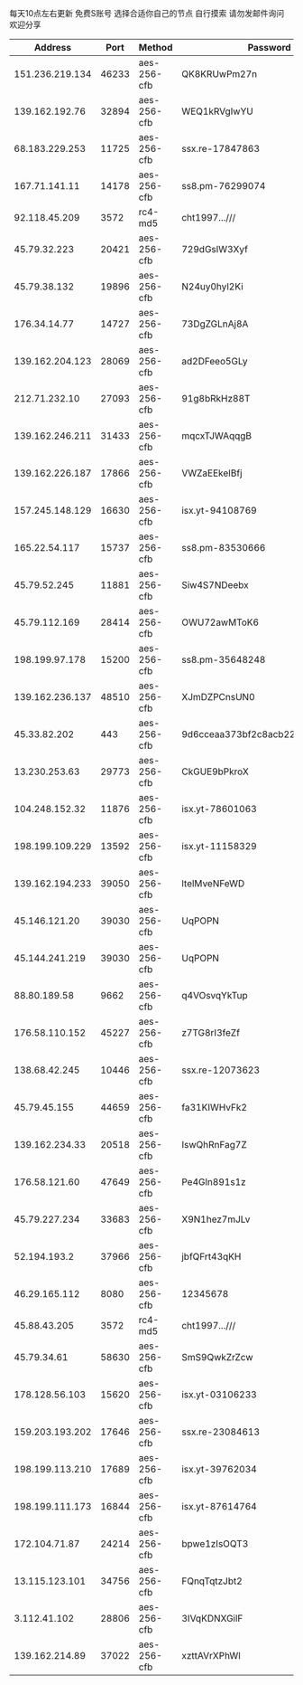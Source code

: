 每天10点左右更新 免费S账号
选择合适你自己的节点
自行摸索 请勿发邮件询问
欢迎分享


| Address            | Port  | Method        | Password                         | country |
|--------------------|-------|---------------|----------------------------------|---------|
| 151\.236\.219\.134 | 46233 | aes\-256\-cfb | QK8KRUwPm27n                     | GB      |
| 139\.162\.192\.76  | 32894 | aes\-256\-cfb | WEQ1kRVgIwYU                     | GB      |
| 68\.183\.229\.253  | 11725 | aes\-256\-cfb | ssx\.re\-17847863                | SG      |
| 167\.71\.141\.11   | 14178 | aes\-256\-cfb | ss8\.pm\-76299074                | GB      |
| 92\.118\.45\.209   | 3572  | rc4\-md5      | cht1997\.\.\.///                 | JP      |
| 45\.79\.32\.223    | 20421 | aes\-256\-cfb | 729dGslW3Xyf                     | US      |
| 45\.79\.38\.132    | 19896 | aes\-256\-cfb | N24uy0hyl2Ki                     | US      |
| 176\.34\.14\.77    | 14727 | aes\-256\-cfb | 73DgZGLnAj8A                     | JP      |
| 139\.162\.204\.123 | 28069 | aes\-256\-cfb | ad2DFeeo5GLy                     | GB      |
| 212\.71\.232\.10   | 27093 | aes\-256\-cfb | 91g8bRkHz88T                     | GB      |
| 139\.162\.246\.211 | 31433 | aes\-256\-cfb | mqcxTJWAqqgB                     | GB      |
| 139\.162\.226\.187 | 17866 | aes\-256\-cfb | VWZaEEkeIBfj                     | GB      |
| 157\.245\.148\.129 | 16630 | aes\-256\-cfb | isx\.yt\-94108769                | SG      |
| 165\.22\.54\.117   | 15737 | aes\-256\-cfb | ss8\.pm\-83530666                | SG      |
| 45\.79\.52\.245    | 11881 | aes\-256\-cfb | Siw4S7NDeebx                     | US      |
| 45\.79\.112\.169   | 28414 | aes\-256\-cfb | OWU72awMToK6                     | US      |
| 198\.199\.97\.178  | 15200 | aes\-256\-cfb | ss8\.pm\-35648248                | US      |
| 139\.162\.236\.137 | 48510 | aes\-256\-cfb | XJmDZPCnsUN0                     | GB      |
| 45\.33\.82\.202    | 443   | aes\-256\-cfb | 9d6cceaa373bf2c8acb22e60b6a58be6 | US      |
| 13\.230\.253\.63   | 29773 | aes\-256\-cfb | CkGUE9bPkroX                     | JP      |
| 104\.248\.152\.32  | 11876 | aes\-256\-cfb | isx\.yt\-78601063                | SG      |
| 198\.199\.109\.229 | 13592 | aes\-256\-cfb | isx\.yt\-11158329                | US      |
| 139\.162\.194\.233 | 39050 | aes\-256\-cfb | ltelMveNFeWD                     | GB      |
| 45\.146\.121\.20   | 39030 | aes\-256\-cfb | UqPOPN                           | US      |
| 45\.144\.241\.219  | 39030 | aes\-256\-cfb | UqPOPN                           | US      |
| 88\.80\.189\.58    | 9662  | aes\-256\-cfb | q4VOsvqYkTup                     | GB      |
| 176\.58\.110\.152  | 45227 | aes\-256\-cfb | z7TG8rI3feZf                     | GB      |
| 138\.68\.42\.245   | 10446 | aes\-256\-cfb | ssx\.re\-12073623                | US      |
| 45\.79\.45\.155    | 44659 | aes\-256\-cfb | fa31KIWHvFk2                     | US      |
| 139\.162\.234\.33  | 20518 | aes\-256\-cfb | IswQhRnFag7Z                     | GB      |
| 176\.58\.121\.60   | 47649 | aes\-256\-cfb | Pe4Gln891s1z                     | GB      |
| 45\.79\.227\.234   | 33683 | aes\-256\-cfb | X9N1hez7mJLv                     | US      |
| 52\.194\.193\.2    | 37966 | aes\-256\-cfb | jbfQFrt43qKH                     | JP      |
| 46\.29\.165\.112   | 8080  | aes\-256\-cfb | 12345678                         | RU      |
| 45\.88\.43\.205    | 3572  | rc4\-md5      | cht1997\.\.\.///                 | JP      |
| 45\.79\.34\.61     | 58630 | aes\-256\-cfb | SmS9QwkZrZcw                     | US      |
| 178\.128\.56\.103  | 15620 | aes\-256\-cfb | isx\.yt\-03106233                | SG      |
| 159\.203\.193\.202 | 17646 | aes\-256\-cfb | ssx\.re\-23084613                | US      |
| 198\.199\.113\.210 | 17689 | aes\-256\-cfb | isx\.yt\-39762034                | US      |
| 198\.199\.111\.173 | 16844 | aes\-256\-cfb | isx\.yt\-87614764                | US      |
| 172\.104\.71\.87   | 24214 | aes\-256\-cfb | bpwe1zIsOQT3                     | JP      |
| 13\.115\.123\.101  | 34756 | aes\-256\-cfb | FQnqTqtzJbt2                     | JP      |
| 3\.112\.41\.102    | 28806 | aes\-256\-cfb | 3IVqKDNXGilF                     | JP      |
| 139\.162\.214\.89  | 37022 | aes\-256\-cfb | xzttAVrXPhWl                     | GB      |
